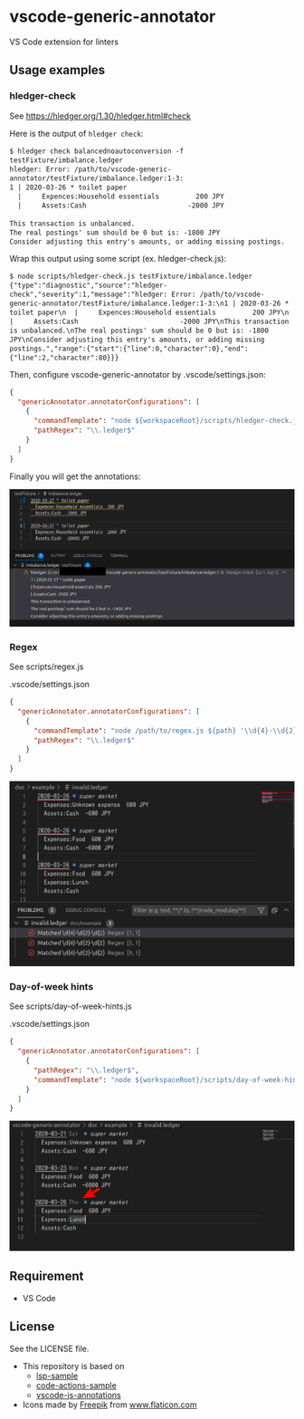 # vscode-generic-annotator

VS Code extension for linters

## Usage examples

### hledger-check

See <https://hledger.org/1.30/hledger.html#check>

Here is the output of `hledger check`:

```
$ hledger check balancednoautoconversion -f testFixture/imbalance.ledger
hledger: Error: /path/to/vscode-generic-annotator/testFixture/imbalance.ledger:1-3:
1 | 2020-03-26 * toilet paper
  |     Expences:Household essentials         200 JPY
  |     Assets:Cash                         -2000 JPY

This transaction is unbalanced.
The real postings' sum should be 0 but is: -1800 JPY
Consider adjusting this entry's amounts, or adding missing postings.
```

Wrap this output using some script (ex. hledger-check.js):

```
$ node scripts/hledger-check.js testFixture/imbalance.ledger
{"type":"diagnostic","source":"hledger-check","severity":1,"message":"hledger: Error: /path/to/vscode-generic-annotator/testFixture/imbalance.ledger:1-3:\n1 | 2020-03-26 * toilet paper\n  |     Expences:Household essentials         200 JPY\n  |     Assets:Cash                         -2000 JPY\nThis transaction is unbalanced.\nThe real postings' sum should be 0 but is: -1800 JPY\nConsider adjusting this entry's amounts, or adding missing postings.","range":{"start":{"line":0,"character":0},"end":{"line":2,"character":80}}}
```

Then, configure vscode-generic-annotator by .vscode/settings.json:

```json
{
  "genericAnnotator.annotatorConfigurations": [
    {
      "commandTemplate": "node ${workspaceRoot}/scripts/hledger-check.js ${path}",
      "pathRegex": "\\.ledger$"
    }
  ]
}
```

Finally you will get the annotations:

![screenshot hledger-check](./doc/example_hledgercheck.png)

### Regex

See scripts/regex.js

.vscode/settings.json

```json
{
  "genericAnnotator.annotatorConfigurations": [
    {
      "commandTemplate": "node /path/to/regex.js ${path} '\\d{4}-\\d{2}-\\d{2}'",
      "pathRegex": "\\.ledger$"
    }
  ]
}
```

![screenshot regex](./doc/example_regex.png)

### Day-of-week hints

See scripts/day-of-week-hints.js

.vscode/settings.json

```json
{
  "genericAnnotator.annotatorConfigurations": [
    {
      "pathRegex": "\\.ledger$",
      "commandTemplate": "node ${workspaceRoot}/scripts/day-of-week-hints.js $(realpath --relative-to=. ${path})"
    }
  ]
}
```

![screenshot day of week hints](./doc/example_dow.png)

## Requirement

- VS Code

## License

See the LICENSE file.

- This repository is based on
  - [lsp-sample](https://github.com/microsoft/vscode-extension-samples/tree/6f16dafc01a248ac39d450ecf56ae73274757644/lsp-sample)
  - [code-actions-sample](https://github.com/microsoft/vscode-extension-samples/tree/133fa26af64ba8760559c5a06299953673d60763/code-actions-sample)
  - [vscode-js-annotations](https://github.com/lannonbr/vscode-js-annotations)
- <div>Icons made by <a href="https://www.freepik.com" title="Freepik">Freepik</a> from <a href="https://www.flaticon.com/" title="Flaticon">www.flaticon.com</a></div>
